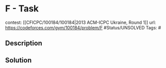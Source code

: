 # F - Task

contest: [[CFICPC/100184/100184|2013 ACM-ICPC Ukraine, Round 1]]
url: https://codeforces.com/gym/100184/problem/F
#Status/UNSOLVED
Tags: #

## Description

## Solution

